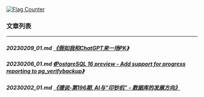 <a rel="nofollow" href="http://info.flagcounter.com/h9V1"  ><img src="http://s03.flagcounter.com/count/h9V1/bg_FFFFFF/txt_000000/border_CCCCCC/columns_2/maxflags_12/viewers_0/labels_0/pageviews_0/flags_0/"  alt="Flag Counter"  border="0"  ></a>  
  
### 文章列表  
----  
##### 20230209_01.md   [《假如我和ChatGPT来一场PK》](20230209_01.md)  
##### 20230206_01.md   [《PostgreSQL 16 preview - Add support for progress reporting to pg_verifybackup》](20230206_01.md)  
##### 20230202_01.md   [《德说-第196期, AI与“印钞机” - 数据库的发展方向》](20230202_01.md)  
